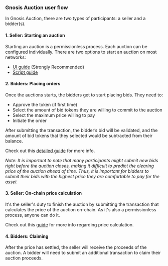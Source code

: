 ### Gnosis Auction user flow

In Gnosis Auction, there are two types of participants: a seller and a bidder(s).

#### 1. Seller: Starting an auction

Starting an auction is a permissionless process. Each auction can be configured individually.
There are two options to start an auction on most networks:
- [UI guide](/#/docs/starting-an-auction-with-safe) (Strongly Recommended)
- [Script guide](/#/docs/participate-as-auctioneer)

#### 2. Bidders: Placing orders

Once the auctions starts, the bidders get to start placing bids. They need to:

- Approve the token (if first time)
- Select the amount of bid tokens they are willing to commit to the auction
- Select the maximum price willing to pay
- Initiate the order

After submitting the transaction, the bidder’s bid will be validated, and the amount of bid tokens that they selected would be subtracted from their balance.

Check out this [detailed guide](/#/docs/participate-as-a-bidder) for more info.

_Note: It is important to note that many participants might submit new bids right before the auction closes, making it difficult to predict the clearing price of the auction ahead of time. Thus, it is important for bidders to submit their bids with the highest price they are comfortable to pay for the asset_

#### 3. Seller: On-chain price calculation

It's the seller's duty to finish the auction by submitting the transaction that calculates the price of the auction on-chain. As it's also a permissionless process, anyone can do it.

Check out this [guide](https://github.com/gnosis/ido-contracts#settle-auctions) for more info regarding price calculation.

#### 4. Bidders: Claiming

After the price has settled, the seller will receive the proceeds of the auction. A bidder will need to submit an additional transaction to claim their auction proceeds.
